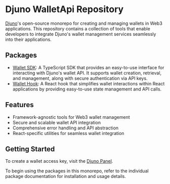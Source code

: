 # Djuno WalletApi Repository

[Djuno](https://www.djuno.io/)'s open-source monorepo for creating and managing wallets in Web3 applications. This repository contains a collection of tools that enable developers to integrate Djuno's wallet management services seamlessly into their applications.

## Packages

- [Wallet SDK](https://github.com/Djuno-Ltd/djuno-wallet-sdk/tree/main/packages/wallet-sdk/README.md): A TypeScript SDK that provides an easy-to-use interface for interacting with Djuno's wallet API. It supports wallet creation, retrieval, and management, along with secure authentication via API keys.
- [Wallet Hook](https://github.com/Djuno-Ltd/djuno-wallet-sdk/tree/main/packages/wallet-hook/README.md): A React hook that simplifies wallet interactions within React applications by providing easy-to-use state management and API calls.

## Features

- Framework-agnostic tools for Web3 wallet management
- Secure and scalable wallet API integration
- Comprehensive error handling and API abstraction
- React-specific utilities for seamless wallet integration

## Getting Started

To create a wallet access key, visit the [Djuno Panel](https://djuno.io/wallet-api/api-keys).

To begin using the packages in this monorepo, refer to the individual package documentation for installation and usage details.
